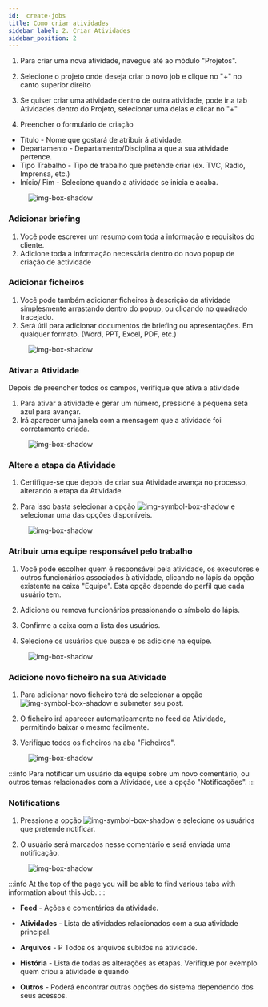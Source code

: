 ```yaml
---
id:  create-jobs
title: Como criar atividades
sidebar_label: 2. Criar Atividades
sidebar_position: 2
---
```


1. Para criar uma nova atividade, navegue até ao módulo "Projetos".

2. Selecione o projeto onde deseja criar o novo job e clique no "+" no canto superior direito

3. Se quiser criar uma atividade dentro de outra atividade, pode ir a tab Atividades dentro do Projeto, selecionar uma delas e clicar no "+"

4. Preencher o formulário de criação

- Título - Nome que gostará de atribuir á atividade.
- Departamento - Departamento/Disciplina a que a sua atividade pertence.
- Tipo Trabalho - Tipo de trabalho que pretende criar (ex. TVC, Radio, Imprensa, etc.)
- Início/ Fim - Selecione quando a atividade se inicia e acaba.


<figure>

![img-box-shadow](/img/university/project-management/project-management-lesson2-1.png)
<figcaption></figcaption>
</figure>

### Adicionar briefing

1. Você pode escrever um resumo com toda a informação e requisitos do cliente.
2. Adicione toda a informação necessária dentro do novo popup de criação de actividade

### Adicionar ficheiros

1. Você pode também adicionar ficheiros à descrição da atividade simplesmente arrastando dentro do popup, ou clicando no quadrado tracejado.
2. Será útil para adicionar documentos de briefing ou apresentações. Em qualquer formato. (Word, PPT, Excel, PDF, etc.)

<figure>

![img-box-shadow](/img/university/project-management/project-management-lesson2-2.png)
<figcaption></figcaption>
</figure>

### Ativar a Atividade

Depois de preencher todos os campos, verifique que ativa a atividade

1. Para ativar a atividade e gerar um número, pressione a pequena seta azul para avançar.
2. Irá aparecer uma janela com a mensagem que a atividade foi corretamente criada.


<figure>

![img-box-shadow](/img/university/project-management/project-management-lesson2-3.png)
<figcaption></figcaption>
</figure>


### Altere a etapa da Atividade

1. Certifique-se que depois de criar sua Atividade avança no processo, alterando a etapa da Atividade.

2. Para isso basta selecionar a opção ![img-symbol-box-shadow](/img/university/project-management/project-management-lesson2-symbol-2.png) e selecionar uma das opções disponíveis.

<figure>

![img-box-shadow](/img/university/project-management/project-management-lesson2-4.png)
<figcaption></figcaption>
</figure>

### Atribuir uma equipe responsável pelo trabalho

1. Você pode escolher quem é responsável pela atividade, os executores e outros funcionários associados à atividade, clicando no lápis da opção existente na caixa "Equipe". Esta opção depende do perfil que cada usuário tem.

2. Adicione ou remova funcionários pressionando o símbolo do lápis.

3. Confirme a caixa com a lista dos usuários.

4. Selecione os usuários que busca e os adicione na equipe.

<figure>

![img-box-shadow](/img/university/project-management/project-management-lesson2-5.png)
<figcaption></figcaption>
</figure>


### Adicione novo ficheiro na sua Atividade

1. Para adicionar novo ficheiro terá de selecionar a opção ![img-symbol-box-shadow](/img/university/project-management/project-management-lesson2-symbol-1.png) e submeter seu post.

2. O ficheiro irá aparecer automaticamente no feed da Atividade, permitindo baixar o mesmo facilmente.

3. Verifique todos os ficheiros na aba "Ficheiros".

<figure>

![img-box-shadow](/img/university/project-management/project-management-lesson2-6.png)
<figcaption></figcaption>
</figure>

:::info
Para notificar um usuário da equipe sobre um novo comentário, ou outros temas relacionados com a Atividade, use a opção "Notificações".
:::

### Notifications

1. Pressione a opção ![img-symbol-box-shadow](/img/university/project-management/project-management-lesson2-symbol-3.png) e selecione os usuários que pretende notificar.

2. O usuário será marcados nesse comentário e será enviada uma notificação.

<figure>

![img-box-shadow](/img/university/project-management/project-management-lesson2-7.png)
<figcaption></figcaption>
</figure>

:::info
At the top of the page you will be able to find various tabs with information about this Job.
:::

- **Feed** - Ações e comentários da atividade.

- **Atividades** -  Lista de atividades relacionados com a sua atividade principal.

- **Arquivos** - P Todos os arquivos subidos na atividade.

- **História** - Lista de todas as alterações às etapas. Verifique por exemplo quem criou a atividade e quando

- **Outros** - Poderá encontrar outras opções do sistema dependendo dos seus acessos.
